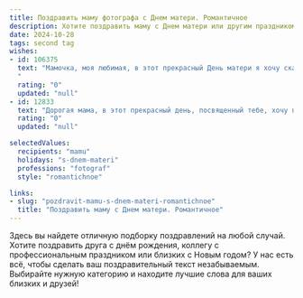 ```yaml
---
title: Поздравить маму фотографа с Днем матери. Романтичное
description: Хотите поздравить маму с Днем матери или другим праздником? Наш ИИ создаст незабываемое поздравление, а вы обязательно выделитесь среди других.  
date: 2024-10-28
tags: second tag
wishes:
- id: 106375
  text: "Мамочка, моя любимая, в этот прекрасный День матери я хочу сказать тебе спасибо за всё. За твою безграничную любовь, за твою нежность и заботу, за твою веру в меня. Ты – мой источник вдохновения, мой самый лучший друг, мой самый прекрасный портрет, который я, как фотограф,  стараюсь запечатлеть в каждом снимке, храня в памяти самые яркие моменты нашей жизни. Пусть твоя душа всегда будет наполнена светом и радостью!  С Днём матери!
  "
  rating: "0"
  updated: "null"
- id: 12833
  text: "Дорогая мама, в этот прекрасный день, посвященный тебе, хочу пожелать счастья, здоровья и творческих успехов в твоей удивительной профессии фотографа. Твои снимки запечатлевают не только моменты, но и душу, и это делает твою работу неповторимой. Пусть каждый кадр, который ты создаешь, будет отражением твоей любви к жизни и искусству. С днем матери! Ты – моя вечная вдохновительница и самая любимая фотография в моем сердце."
  rating: "0"
  updated: "null"

selectedValues:
  recipients: "mamu"
  holidays: "s-dnem-materi"
  professions: "fotograf"
  style: "romantichnoe"

links:
- slug: "pozdravit-mamu-s-dnem-materi-romantichnoe"
  title: "Поздравить маму с Днем матери. Романтичное"
---
```


Здесь вы найдете отличную подборку поздравлений на любой случай.
Хотите поздравить друга с днём рождения, коллегу с профессиональным праздником или близких с Новым годом? У нас есть всё, чтобы сделать ваш поздравительный текст незабываемым. Выбирайте нужную категорию и находите лучшие слова для ваших близких и друзей!

